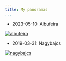```yaml
---
title: My panoramas
...
```


- 2023-05-10: Albufeira

[![albufeira](https://share.vmiklos.hu/panoramas/PXL_20230510_165823905.PHOTOSPHERE.t.jpg)](viewer.html?image=https://share.vmiklos.hu/panoramas/PXL_20230510_165823905.PHOTOSPHERE.jpg)

- 2019-03-31: Nagybajcs

[![nagybajcs](https://share.vmiklos.hu/panoramas/PANO_20190331_122537.t.jpg)](viewer.html?image=https://share.vmiklos.hu/panoramas/PANO_20190331_122537.jpg)

<!---

- Saturday, 28 May 2016: Pannonhalma

image::https://farm8.staticflickr.com/7152/27294499866_65469dac62_z.jpg[align="center",link="https://www.flickr.com/photos/vmiklos/27294499866/"]

- Saturday, 21 May 2016: Kaposvár

image::https://farm8.staticflickr.com/7021/26445996793_b080f37458_z.jpg[align="center",link="kaposvar.html"]

- Tuesday, 03 Nov 2015: Tereske

image::https://farm8.staticflickr.com/7491/26836333123_80cc6263e4_z.jpg[align="center",link="tereske.html"]

- Monday, 28 Sep 2015: Copenhagen

image::https://farm8.staticflickr.com/7487/27443921545_7aabac3a95_z.jpg[align="center",link="copenhagen.html"]

- Friday, 28 Aug 2015: http://www.openstreetmap.org/relation/225040[Eisenstadt, Schloss Esterházy]

image::https://farm8.staticflickr.com/7101/26836514163_e89aef46d0_z.jpg[align="center",link="eisenstadt.html"]

- Monday, 24 Aug 2015: http://www.openstreetmap.org/node/871558468[Sopron, Szieszta Hotel]

image::https://farm8.staticflickr.com/7578/27344786162_f0311eaba3_z.jpg[align="center",link="https://www.flickr.com/photos/vmiklos/27344786162/"]

- Sunday, 26 July 2015: http://www.openstreetmap.org/node/1376606013[Szentbékkálla, Velétei palotarom]

image::https://farm8.staticflickr.com/7598/27372201781_5a3834b7c1_z.jpg[align="center",link="https://www.flickr.com/photos/vmiklos/27372201781/"]

- Sunday, 19 July 2015: http://www.openstreetmap.org/node/2477774141[Bakonybél, Erzsébet-kilátó]

image::https://farm8.staticflickr.com/7034/27444248235_bf6b1da128_z.jpg[align="center",link="bakonybel.html"]

- Monday, 25 May 2015: Cambridge

image::https://farm8.staticflickr.com/7327/26836860143_87ac9ddf90_z.jpg[align="center",link="cambridge.html"]

- Wednesday, 13 May 2015: Zaragoza

image::https://farm8.staticflickr.com/7551/27557374791_b2cccbf63c_z.jpg[align="center",link="zaragoza.html"]

- Sunday, 12 April 2015: Visegrád

image::https://farm8.staticflickr.com/7322/27883676715_3b4339be74_z.jpg[align="center",link="visegrad.html"]

- Sunday, 4 February 2015: Brussels

image::https://farm8.staticflickr.com/7247/27271909543_c020ab55ec_z.jpg[align="center",link="brussels.html"]

- Monday, 08 September 2014: Bern

image::https://farm8.staticflickr.com/7627/27606108640_6b2bf0aa60_z.jpg[align="center",link="bern.html"]

- Thursday, 24 July 2014: Kisoroszi

image::https://farm8.staticflickr.com/7334/27272083664_fcf711abe0_z.jpg[align="center",link="kisoroszi.html"]

- Thursday, 24 July 2014: Zebegény

image::https://farm8.staticflickr.com/7638/27606239330_7f9cf4c58f_z.jpg[align="center",link="zebegeny.html"]

- Wednesday, 18 June 2014: Zagreb

image::https://farm8.staticflickr.com/7659/27849643026_6d37aa12b6_z.jpg[align="center",link="zagreb.html"]

- Saturday, 01 March 2014: Hármashatár-hegy

image::https://farm8.staticflickr.com/7715/27606387240_68c8318122_z.jpg[align="center",link="hhh.html"]

- Sunday, 20 October 2013: Velence

image::https://farm8.staticflickr.com/7322/27272235163_88ebe96ec0_z.jpg[align="center",link="velence.html"]

- Sunday, 06 October 2013: Debrecen

image::https://farm8.staticflickr.com/7383/27884237925_2eef44795a_z.jpg[align="center",link="debrecen.html"]

- Thursday, 08 August 2013: Szigliget

image::https://farm8.staticflickr.com/7437/27606522450_826cf021cc_z.jpg[align="center",link="szigliget.html"]

Made with http://hugin.sourceforge.net/[Hugin].

--->
